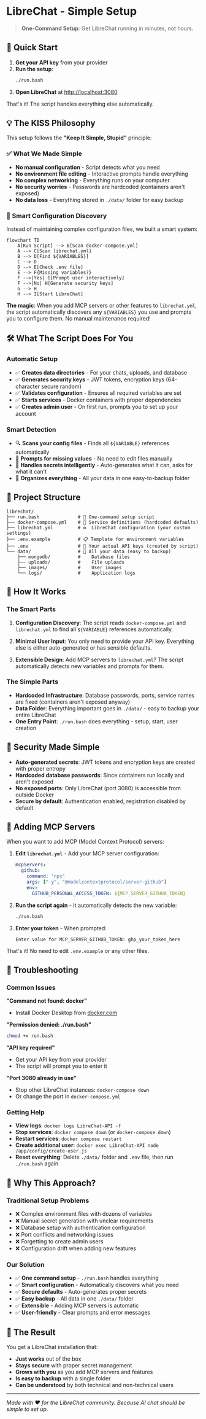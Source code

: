 # LibreChat - Simple Setup

> **One-Command Setup**: Get LibreChat running in minutes, not hours.

## 🚀 Quick Start

1. **Get your API key** from your provider
2. **Run the setup**:
   ```bash
   ./run.bash
   ```
3. **Open LibreChat** at [http://localhost:3080](http://localhost:3080)

That's it! The script handles everything else automatically.

## 💡 The KISS Philosophy

This setup follows the **"Keep It Simple, Stupid"** principle:

### ✅ What We Made Simple
- **No manual configuration** - Script detects what you need
- **No environment file editing** - Interactive prompts handle everything
- **No complex networking** - Everything runs on your computer
- **No security worries** - Passwords are hardcoded (containers aren't exposed)
- **No data loss** - Everything stored in `./data/` folder for easy backup

### 🧠 Smart Configuration Discovery

Instead of maintaining complex configuration files, we built a smart system:

```mermaid
flowchart TD
    A[Run Script] --> B[Scan docker-compose.yml]
    A --> C[Scan librechat.yml]
    B --> D[Find ${VARIABLES}]
    C --> D
    D --> E[Check .env file]
    E --> F{Missing variables?}
    F -->|Yes| G[Prompt user interactively]
    F -->|No| H[Generate security keys]
    G --> H
    H --> I[Start LibreChat]
```

**The magic**: When you add MCP servers or other features to `librechat.yml`, the script automatically discovers any `${VARIABLES}` you use and prompts you to configure them. No manual maintenance required!

## 🛠 What The Script Does For You

### Automatic Setup
- ✅ **Creates data directories** - For your chats, uploads, and database
- ✅ **Generates security keys** - JWT tokens, encryption keys (64-character secure random)
- ✅ **Validates configuration** - Ensures all required variables are set
- ✅ **Starts services** - Docker containers with proper dependencies
- ✅ **Creates admin user** - On first run, prompts you to set up your account

### Smart Detection
- 🔍 **Scans your config files** - Finds all `${VARIABLE}` references automatically
- 🤖 **Prompts for missing values** - No need to edit files manually
- 🔐 **Handles secrets intelligently** - Auto-generates what it can, asks for what it can't
- 📁 **Organizes everything** - All your data in one easy-to-backup folder

## 📂 Project Structure

```
librechat/
├── run.bash              # 🚀 One-command setup script
├── docker-compose.yml    # 🐳 Service definitions (hardcoded defaults)
├── librechat.yml         # ⚙️  LibreChat configuration (your custom settings)
├── .env.example          # 📋 Template for environment variables
├── .env                  # 🔑 Your actual API keys (created by script)
└── data/                 # 💾 All your data (easy to backup)
    ├── mongodb/          #    Database files
    ├── uploads/          #    File uploads
    ├── images/           #    User images
    └── logs/             #    Application logs
```

## 🔧 How It Works

### The Smart Parts

1. **Configuration Discovery**: The script reads `docker-compose.yml` and `librechat.yml` to find all `${VARIABLE}` references automatically.

2. **Minimal User Input**: You only need to provide your API key. Everything else is either auto-generated or has sensible defaults.

3. **Extensible Design**: Add MCP servers to `librechat.yml`? The script automatically detects new variables and prompts for them.

### The Simple Parts

- **Hardcoded Infrastructure**: Database passwords, ports, service names are fixed (containers aren't exposed anyway)
- **Data Folder**: Everything important goes in `./data/` - easy to backup your entire LibreChat
- **One Entry Point**: `./run.bash` does everything - setup, start, user creation

## 🔐 Security Made Simple

- **Auto-generated secrets**: JWT tokens and encryption keys are created with proper entropy
- **Hardcoded database passwords**: Since containers run locally and aren't exposed
- **No exposed ports**: Only LibreChat (port 3080) is accessible from outside Docker
- **Secure by default**: Authentication enabled, registration disabled by default

## 🔌 Adding MCP Servers

When you want to add MCP (Model Context Protocol) servers:

1. **Edit `librechat.yml`** - Add your MCP server configuration:
   ```yaml
   mcpServers:
     github:
       command: "npx"
       args: ["-y", "@modelcontextprotocol/server-github"]
       env:
         GITHUB_PERSONAL_ACCESS_TOKEN: ${MCP_SERVER_GITHUB_TOKEN}
   ```

2. **Run the script again** - It automatically detects the new variable:
   ```bash
   ./run.bash
   ```

3. **Enter your token** - When prompted:
   ```
   Enter value for MCP_SERVER_GITHUB_TOKEN: ghp_your_token_here
   ```

That's it! No need to edit `.env.example` or any other files.

## 🚨 Troubleshooting

### Common Issues

**"Command not found: docker"**
- Install Docker Desktop from [docker.com](https://docker.com)

**"Permission denied: ./run.bash"**
```bash
chmod +x run.bash
```

**"API key required"**
- Get your API key from your provider
- The script will prompt you to enter it

**"Port 3080 already in use"**
- Stop other LibreChat instances: `docker-compose down`
- Or change the port in `docker-compose.yml`

### Getting Help

- **View logs**: `docker logs LibreChat-API -f`
- **Stop services**: `docker compose down` (or `docker-compose down`)
- **Restart services**: `docker compose restart`
- **Create additional user**: `docker exec LibreChat-API node /app/config/create-user.js`
- **Reset everything**: Delete `./data/` folder and `.env` file, then run `./run.bash` again

## 🎯 Why This Approach?

### Traditional Setup Problems
- ❌ Complex environment files with dozens of variables
- ❌ Manual secret generation with unclear requirements
- ❌ Database setup with authentication configuration
- ❌ Port conflicts and networking issues
- ❌ Forgetting to create admin users
- ❌ Configuration drift when adding new features

### Our Solution
- ✅ **One command setup** - `./run.bash` handles everything
- ✅ **Smart configuration** - Automatically discovers what you need
- ✅ **Secure defaults** - Auto-generates proper secrets
- ✅ **Easy backup** - All data in one `./data/` folder
- ✅ **Extensible** - Adding MCP servers is automatic
- ✅ **User-friendly** - Clear prompts and error messages

## 🌟 The Result

You get a LibreChat installation that:
- **Just works** out of the box
- **Stays secure** with proper secret management
- **Grows with you** as you add MCP servers and features
- **Is easy to backup** with a single folder
- **Can be understood** by both technical and non-technical users

---

*Made with ❤️ for the LibreChat community. Because AI chat should be simple to set up.*